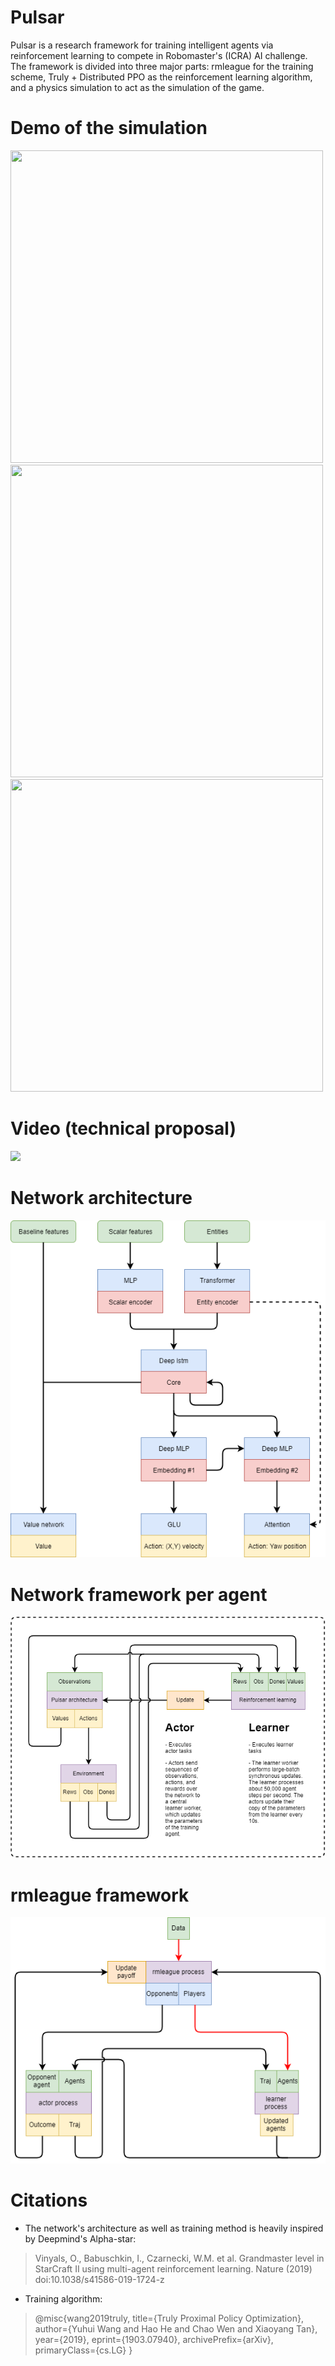 # Pulsar
Pulsar is a research framework for training intelligent agents via reinforcement learning to compete in Robomaster's (ICRA) AI challenge. The framework is divided into three major parts: rmleague for the training scheme, Truly + Distributed PPO as the reinforcement learning algorithm, and a physics simulation to act as the simulation of the game.

# Demo of the simulation
<img src="https://github.com/HKU-ICRA/Pulsar/blob/master/videos/pulsar_demo1.gif" width="500" height="500" /> <img src="https://github.com/HKU-ICRA/Pulsar/blob/master/videos/pulsar_demo2.gif" width="500" height="500" /> <img src="https://github.com/HKU-ICRA/Pulsar/blob/master/videos/pulsar_demo3.gif" width="500" height="500" />


# Video (technical proposal)
[![](http://img.youtube.com/vi/66CMskieKAU/0.jpg)](http://www.youtube.com/watch?v=66CMskieKAU "")

# Network architecture
![Pulsar](https://github.com/HKU-ICRA/Pulsar/blob/master/architecture/pulsar_architecture.png)

# Network framework per agent
![Pulsar_framework_agent](https://github.com/HKU-ICRA/Pulsar/blob/master/architecture/pulsar_framework_agent.png)

# rmleague framework
![Pulsar_framework_process](https://github.com/HKU-ICRA/Pulsar/blob/master/rmleague/pulsar_framework_process.png)

# Citations
* The network's architecture as well as training method is heavily inspired by Deepmind's Alpha-star:
>Vinyals, O., Babuschkin, I., Czarnecki, W.M. et al. Grandmaster level in StarCraft II using multi-agent reinforcement learning. Nature
>(2019) doi:10.1038/s41586-019-1724-z

* Training algorithm:
>@misc{wang2019truly,
>    title={Truly Proximal Policy Optimization},
>    author={Yuhui Wang and Hao He and Chao Wen and Xiaoyang Tan},
>    year={2019},
>    eprint={1903.07940},
>    archivePrefix={arXiv},
>    primaryClass={cs.LG}
>}


